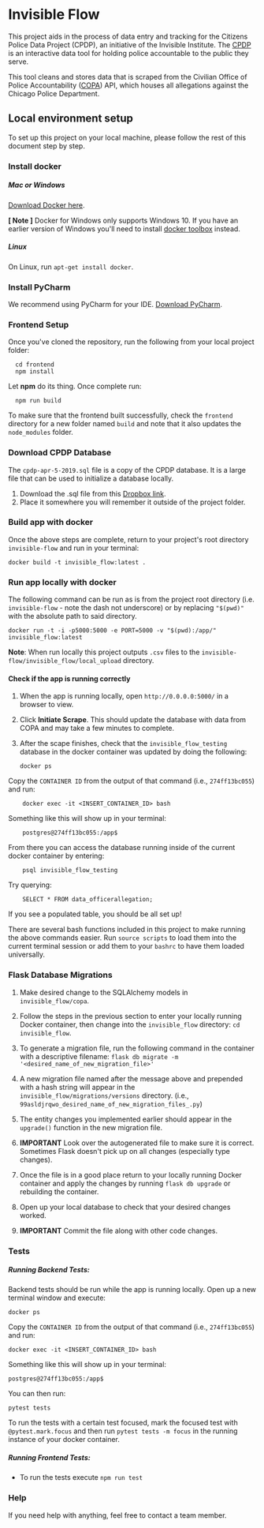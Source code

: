 #  Invisible Flow 

This project aids in the process of data entry and tracking for the Citizens Police Data Project (CPDP), an initiative of the Invisible Institute. The [CPDP](https://cpdp.co/) is an interactive data tool for holding police accountable to the public they serve.
  
This tool cleans and stores data that is scraped from the Civilian Office of Police Accountability ([COPA](https://www.chicagocopa.org/about-copa/mission-history/)) API, which houses all allegations against the Chicago Police Department.


## Local environment setup
To set up this project on your local machine, please follow the rest of this document step by step.

### Install docker
##### Mac or Windows
[Download Docker here](https://www.docker.com/products/docker). 

**[ Note ]** Docker for Windows only supports Windows 10. If you have an earlier version of Windows you'll need to install  [docker toolbox](https://docs.docker.com/toolbox/toolbox_install_windows/)  instead.
##### Linux
On Linux, run  `apt-get install docker`. 

### Install PyCharm
We recommend using PyCharm for your IDE. 
[Download PyCharm](https://www.jetbrains.com/pycharm/download/#section=mac).

### Frontend Setup
Once you've cloned the repository, run the following from your local project folder:
  

      cd frontend
      npm install
  

Let **npm** do its thing. Once complete run:

      npm run build

To make sure that the frontend built successfully, check the `frontend` directory for a new folder named `build` and note that it also updates the `node_modules` folder.

### Download CPDP Database
The `cpdp-apr-5-2019.sql` file is a copy of the CPDP database. It is a large file that can be used to initialize a database locally.

 1. Download the .sql file from this [Dropbox link](https://www.dropbox.com/s/riixbrze6apmcrn/cpdp-apr-5-2019.sql?dl=0).
 2. Place it somewhere you will remember it outside of the project folder.


### Build app with docker

Once the above steps are complete, return to your project's root directory `invisible-flow` and run in your terminal:

    docker build -t invisible_flow:latest .

### Run app locally with docker
The following command can be run as is from the project root directory (i.e. `invisible-flow` - note the dash not underscore) or by replacing `"$(pwd)"` with the absolute path to said directory.

    docker run -t -i -p5000:5000 -e PORT=5000 -v "$(pwd):/app/" invisible_flow:latest

**Note**: When run locally this project outputs `.csv` files to the `invisible-flow/invisible_flow/local_upload` directory.


#### Check if the app is running correctly
 1. When the app is running locally, open `http://0.0.0.0:5000/` in a browser to view.
 2. Click **Initiate Scrape**. This should update the database with data from COPA and may take a few minutes to complete.
 3. After the scape finishes, check that the `invisible_flow_testing` database in the docker container was updated by doing the following:


        docker ps
    
Copy the `CONTAINER ID` from the output of that command (i.e., `274ff13bc055`) and run:
    
	    docker exec -it <INSERT_CONTAINER_ID> bash
	
Something like this will show up in your terminal: 

	    postgres@274ff13bc055:/app$

From there you can access the database running inside of the current docker container by entering: 
	 
	    psql invisible_flow_testing

Try querying:
		
        SELECT * FROM data_officerallegation;
If you see a populated table, you should be all set up!

There are several bash functions included in this project to make running the above commands easier. Run `source scripts` to load them into the current terminal session or add them to your `bashrc` to have them loaded universally.

### Flask Database Migrations 
1. Make desired change to the SQLAlchemy models in `invisible_flow/copa`.    
    
2. Follow the steps in the previous section to enter your locally running Docker container, then change into the `invisible_flow` directory: `cd invisible_flow`.  
  
3. To generate a migration file, run the following command in the container with a descriptive filename:  `flask db migrate -m '<desired_name_of_new_migration_file>'` 

4. A new migration file named after the message above and prepended with a hash string will appear in the `invisible_flow/migrations/versions` directory. (i.e., `99asldjrqwo_desired_name_of_new_migration_files_.py`)    
    
5. The entity changes you implemented earlier should appear in the `upgrade()` function in the new migration file.     
    
6. **IMPORTANT** Look over the autogenerated file to make sure it is correct. Sometimes Flask doesn't pick up on all changes (especially type changes).    
    
7. Once the file is in a good place return to your locally running Docker container and apply the changes by running `flask db upgrade` or rebuilding the container.   
    
8. Open up your local database to check that your desired changes worked.    
    
9. **IMPORTANT** Commit the file along with other code changes.


### Tests 
##### Running Backend Tests:  
Backend tests should be run while the app is running locally. Open up a new terminal window and execute:

    docker ps
    
Copy the `CONTAINER ID` from the output of that command (i.e., `274ff13bc055`) and run:
    
	docker exec -it <INSERT_CONTAINER_ID> bash
	
Something like this will show up in your terminal:

    postgres@274ff13bc055:/app$  

You can then run: 

    pytest tests  
      
  
To run the tests with a certain test focused, mark the focused test with `@pytest.mark.focus` and then run `pytest tests -m focus` in the running instance of your docker container.

##### Running Frontend Tests:  
* To run the tests execute `npm run test`

### Help

 If you need help with anything, feel free to contact a team member.
